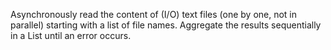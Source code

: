 Asynchronously read the content of (I/O) text files (one by one, not in parallel) starting with a list of file names.
Aggregate the results sequentially in a List until an error occurs.
